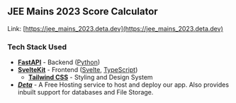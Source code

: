## JEE Mains 2023 Score Calculator

Link: [https://jee_mains_2023.deta.dev](https://jee_mains_2023.deta.dev)

### **Tech Stack Used**

- **[FastAPI](https://fastapi.tiangolo.com/)** - Backend ([Python](https://www.python.org/))
- **[SvelteKit](https://kit.svelte.dev/)** - Frontend ([Svelte](https://svelte.dev/), [TypeScript](https://www.typescriptlang.org/))
  - **[Tailwind CSS](https://tailwindcss.com/)** - Styling and Design System
- **_[Deta](https://www.deta.sh/)_** - A Free Hosting service to host and deploy our app. Also provides inbuilt support for databases and File Storage.

